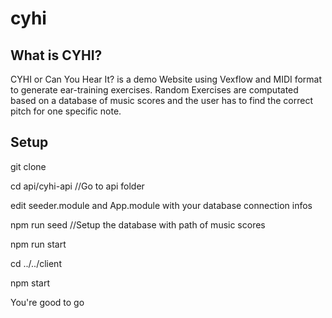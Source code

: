 # cyhi

## What is CYHI?
CYHI or Can You Hear It? is a demo Website using Vexflow and MIDI format to generate ear-training exercises. Random Exercises are computated based on a database of music scores and the user has to find the correct pitch for one specific note.

## Setup
git clone

cd api/cyhi-api //Go to api folder

edit seeder.module and App.module with your database connection infos

npm run seed //Setup the database with path of music scores

npm run start

cd ../../client

npm start

You're good to go
